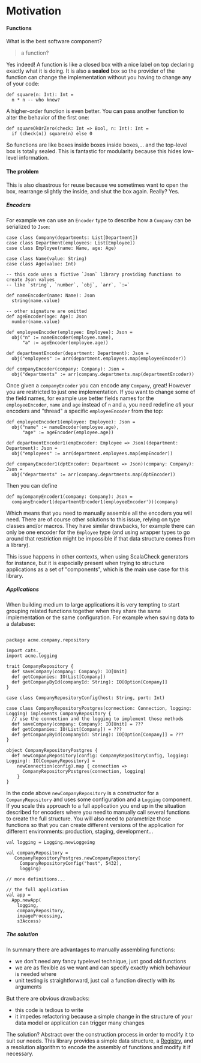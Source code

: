 # Motivation

#### Functions

What is the best software component?

> a function?

Yes indeed! A function is like a closed box with a nice label on top declaring exactly what it is doing. It is also a 
**sealed** box so the provider of the function can change the implementation without you having to change any of your code:

```
def square(n: Int): Int = 
  n * n -- who knew?
```

A higher-order function is even better. You can pass another function to alter the behavior of the first one:

```
def squareOkOrZero(check: Int => Bool, n: Int): Int =
  if (check(n)) square(n) else 0 
```

So functions are like boxes inside boxes inside boxes,... and the top-level box is totally sealed. This is fantastic 
for modularity because this hides low-level information.

#### The problem

This is also disastrous for reuse because we sometimes want to open the box, rearrange slightly the inside, and shut the 
box again. Really? Yes.

##### Encoders

For example we can use an `Encoder` type to describe how a `Company` can be serialized to `Json`:
```
case class Company(departments: List[Department])
case class Department(employees: List[Employee])
case class Employee(name: Name, age: Age)

case class Name(value: String)
case class Age(value: Int)

-- this code uses a fictive `Json` library providing functions to create Json values
-- like `string`, `number`, `obj`, `arr`, `:=`

def nameEncoder(name: Name): Json
  string(name.value)

-- other signature are omitted
def ageEncoder(age: Age): Json
  number(name.value)

def employeeEncoder(employee: Employee): Json = 
  obj("n" := nameEncoder(employee.name), 
      "a" := ageEncoder(employee.age))
      
def departmentEncoder(department: Department): Json = 
  obj("employees" := arr(department.employees.map(employeeEncoder))
  
def companyEncoder(company: Company): Json = 
  obj("departments" := arr(company.departments.map(departmentEncoder))
```

Once given a `companyEncoder` you can encode any `Company`, great! However you are restricted to just one implementation. 
If you want to change some of the field names, for example use better fields names for the `employeeEncoder`, `name` and 
`age` instead of `n` and `a`, you need redefine *all* your encoders and "thread" a specific `employeeEncoder` from the top:
```
def employeeEncoder1(employee: Employee): Json =
  obj("name" := nameEncoder(employee.age), 
      "age" := ageEncoder(employee.age))

def departmentEncoder1(empEncoder: Employee => Json)(department: Department): Json =
  obj("employees" := arr(department.employees.map(empEncoder))

def companyEncoder1(dptEncoder: Department => Json)(company: Company): Json =
  obj("departments" := arr(company.departments.map(dptEncoder))
```

Then you can define
```
def myCompanyEncoder1(company: Company): Json =
  companyEncoder1(departmentEncoder1(employeeEncoder'))(company)
```
Which means that you need to manually assemble all the encoders you will need. There are of course other solutions to
 this issue, relying on type classes and/or macros. They have similar drawbacks, for example there can only be one encoder
for the `Employee` type (and using wrapper types to go around that restriction might be impossible if that data structure comes from a library).

This issue happens in other contexts, when using ScalaCheck generators for instance, but it is especially present when 
trying to structure applications as a set of "components", which is the main use case for this library.

##### Applications

When building medium to large applications it is very tempting to start grouping related functions together when they share 
the same implementation or the same configuration. For example when saving data to a database:
```

package acme.company.repository

import cats._
import acme.logging

trait CompanyRepository {
  def saveCompany(company: Company): IO[Unit]
  def getCompanies: IO(List[Company])
  def getCompanyById(companyId: String): IO[Option[Company]]
}

case class CompanyRepositoryConfig(host: String, port: Int)

case class CompanyRepositoryPostgres(connection: Connection, logging: Logging) implements CompanyRepository {
  // use the connection and the logging to implement those methods
  def saveCompany(company: Company): IO[Unit] = ???
  def getCompanies: IO(List[Company]) = ???
  def getCompanyById(companyId: String): IO[Option[Company]] = ???
}

object CompanyRepositoryPostgres {
  def newCompanyRepository(config: CompanyRepositoryConfig, logging: Logging): IO[CompanyRepository] =
    newConnection(config).map { connection =>
      CompanyRepositoryPostgres(connection, logging)
    } 
}

```

In the code above `newCompanyRepository` is a constructor for a `CompanyRepository` and uses some configuration and a `Logging` component.
 If you scale this approach to a full application you end up in the situation described for encoders where you need to
  manually call several functions to create the full structure. You will also need to parametrize those functions so that
   you can create different versions of the application for different environments: production, staging, development...

```
val logging = Logging.newLoggeing

val companyRepository =
   CompanyRepositoryPostgres.newCompanyRepository(
     CompanyRepositoryConfig("host", 5432),
     logging)

// more definitions...

// the full application
val app =
  App.newApp(
    logging,
    companyRepository,
    impageProcessing,
    s3Access)
```

##### The solution

In summary there are advantages to manually assembling functions:

 - we don't need any fancy typelevel technique, just good old functions
 - we are as flexible as we want and can specify exactly which behaviour is needed where
 - unit testing is straightforward, just call a function directly with its arguments

But there are obvious drawbacks:

 - this code is tedious to write
 - it impedes refactoring because a simple change in the structure of your data model or application can trigger many changes

The solution? Abstract over the construction process in order to modify it to suit our needs. This library provides a 
simple data structure, a [Registry](./registry.md), and a resolution algorithm to encode the assembly of functions and modify it if necessary.